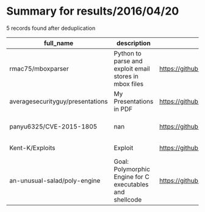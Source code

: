 
# Summary for results/2016/04/20
    
5 records found after deduplication

| full_name | description | html_url | matched_list | matched_count | pushed_at | size | stargazers_count | language | forks_count | vul_ids |
|----------------------------------|----------------------------------------------------------|-----------------------------------------------------|----------------------------------|-----------------|---------------------------|--------|--------------------|------------|---------------|-------------------|
| rmac75/mboxparser | Python to parse and exploit email stores in mbox files | https://github.com/rmac75/mboxparser | ['exploit'] | 1 | 2016-04-20 17:22:44+00:00 | 16059 | 2 | Python | 0 | [] |
| averagesecurityguy/presentations | My Presentations in PDF | https://github.com/averagesecurityguy/presentations | ['metasploit module OR payload'] | 1 | 2016-04-20 23:24:34+00:00 | 16079 | 26 | nan | 7 | [] |
| panyu6325/CVE-2015-1805 | nan | https://github.com/panyu6325/CVE-2015-1805 | ['cve-2'] | 1 | 2016-04-20 03:52:22+00:00 | 2 | 33 | C | 29 | ['CVE-2015-1805'] |
| Kent-K/Exploits | Exploit | https://github.com/Kent-K/Exploits | ['exploit'] | 1 | 2016-04-20 17:06:59+00:00 | 415 | 0 | | 0 | [] |
| an-unusual-salad/poly-engine | Goal: Polymorphic Engine for C executables and shellcode | https://github.com/an-unusual-salad/poly-engine | ['shellcode'] | 1 | 2016-04-20 20:06:07+00:00 | 119801 | 5 | C | 4 | [] |
